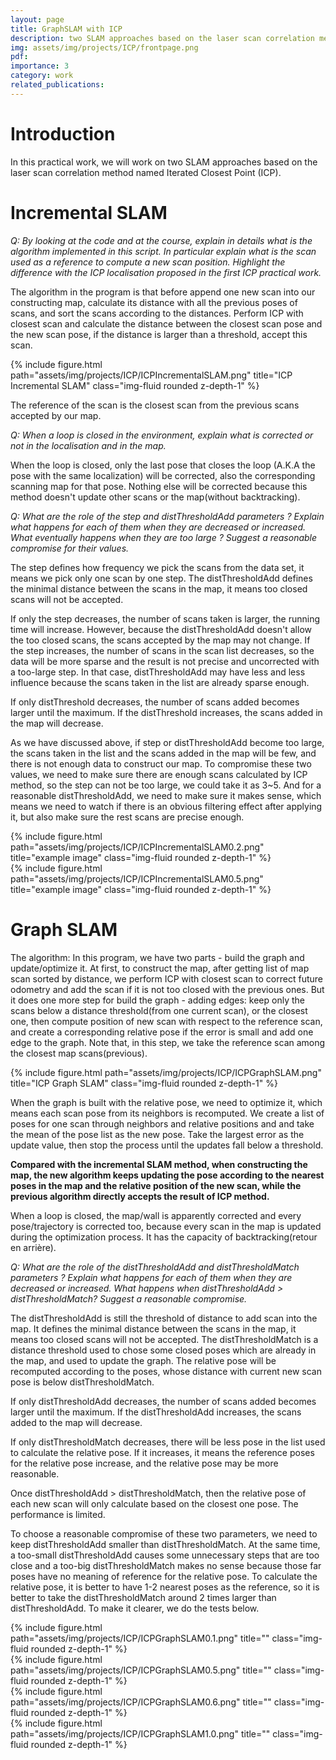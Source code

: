 ```yaml
---
layout: page
title: GraphSLAM with ICP
description: two SLAM approaches based on the laser scan correlation method named Iterated Closest Point (ICP)
img: assets/img/projects/ICP/frontpage.png
pdf: 
importance: 3
category: work
related_publications:
---
```


# Introduction

In this practical work, we will work on two SLAM approaches based on the laser scan correlation method named Iterated Closest Point (ICP).

# Incremental SLAM

*Q: By looking at the code and at the course, explain in details what is the algorithm implemented in this script. In particular explain what is the scan used as a reference to compute a new scan position. Highlight the difference with the ICP localisation proposed in the first ICP practical work.*

The algorithm in the program is that before append one new scan into our constructing map, calculate its distance with all the previous poses of scans, and sort the scans according to the distances. Perform ICP with closest scan and calculate the distance between the closest scan pose and the new scan pose, if the distance is larger than a threshold, accept this scan.

<div class="row">
    <div class="col-sm mt-12 mt-md-0">
        {% include figure.html path="assets/img/projects/ICP/ICPIncrementalSLAM.png" title="ICP Incremental SLAM" class="img-fluid rounded z-depth-1" %}
    </div>
</div>

    
The reference of the scan is the closest scan from the previous scans accepted by our map.

*Q: When a loop is closed in the environment, explain what is corrected or not in the localisation and in the map.*

When the loop is closed, only the last pose that closes the loop (A.K.A the pose with the same localization) will be corrected, also the corresponding scanning map for that pose. Nothing else will be corrected because this method doesn't update other scans or the map(without backtracking).

*Q: What are the role of the step and distThresholdAdd parameters ? Explain what happens for each of them when they are decreased or increased. What eventually happens when they are too large ? Suggest a reasonable compromise for their values.*

The step defines how frequency we pick the scans from the data set, it means we pick only one scan by one step. The distThresholdAdd defines the minimal distance between the scans in the map, it means too closed scans will not be accepted.

If only the step decreases, the number of scans taken is larger, the running time will increase. However, because the distThresholdAdd doesn't allow the too closed scans, the scans accepted by the map may not change. If the step increases, the number of scans in the scan list decreases, so the data will be more sparse and the result is not precise and uncorrected with a too-large step. In that case, distThresholdAdd may have less and less influence because the scans taken in the list are already sparse enough. 

If only distThreshold decreases, the number of scans added becomes larger until the maximum. If the distThreshold increases, the scans added in the map will decrease.

As we have discussed above, if step or distThresholdAdd become too large, the scans taken in the list and the scans added in the map will be few, and there is not enough data to construct our map. To compromise these two values, we need to make sure there are enough scans calculated by ICP method, so the step can not be too large, we could take it as 3~5. And for a reasonable distThresholdAdd, we need to make sure it makes sense, which means we need to watch if there is an obvious filtering effect after applying it, but also make sure the rest scans are precise enough.


<div class="row justify-content-sm-center">
    <div class="col-sm-6 mt-3 mt-md-0">
        {% include figure.html path="assets/img/projects/ICP/ICPIncrementalSLAM0.2.png" title="example image" class="img-fluid rounded z-depth-1" %}
    </div>
    <div class="col-sm-6 mt-3 mt-md-0">
        {% include figure.html path="assets/img/projects/ICP/ICPIncrementalSLAM0.5.png" title="example image" class="img-fluid rounded z-depth-1" %}
    </div>
</div>

# Graph SLAM

The algorithm: In this program, we have two parts - build the graph and update/optimize it. At first, to construct the map, after getting list of map scan sorted by distance, we perform ICP with closest scan to correct future odometry and add the scan if it is not too closed with the previous ones. But it does one more step for build the graph - adding edges: keep only the scans below a distance threshold(from one current scan), or the closest one, then compute position of new scan with respect to the reference scan, and create a corresponding relative pose if the error is small and add one edge to the graph. Note that, in this step, we take the reference scan among the closest map scans(previous).

<div class="row">
    <div class="col-sm mt-12 mt-md-0">
        {% include figure.html path="assets/img/projects/ICP/ICPGraphSLAM.png" title="ICP Graph SLAM" class="img-fluid rounded z-depth-1" %}
    </div>
</div>

When the graph is built with the relative pose, we need to optimize it, which means each scan pose from its neighbors is recomputed. We create a list of poses for one scan through neighbors and relative positions and and take the mean of the pose list as the new pose. Take the largest error as the update value, then stop the process until the updates fall below a threshold.

**Compared with the incremental SLAM method, when constructing the map, the new algorithm keeps updating the pose according to the nearest poses in the map and the relative position of the new scan, while the previous algorithm directly accepts the result of ICP method.**

When a loop is closed, the map/wall is apparently corrected and every pose/trajectory is corrected too, because every scan in the map is updated during the optimization process. It has the capacity of backtracking(retour en arrière).

*Q: What are the role of the distThresholdAdd and distThresholdMatch parameters ? Explain what happens for each of them when they are decreased or increased. What happens when distThresholdAdd > distThresholdMatch? Suggest a reasonable compromise.*

The distThresholdAdd is still the threshold of distance to add scan into the map. It defines the minimal distance between the scans in the map, it means too closed scans will not be accepted. The distThresholdMatch is a distance threshold used to chose some closed poses which are already in the map, and used to update the graph. The relative pose will be recomputed according to the poses, whose distance with current new scan pose is below distThresholdMatch.

If only distThresholdAdd decreases, the number of scans added becomes larger until the maximum. If the distThresholdAdd increases, the scans added to the map will decrease.

If only distThresholdMatch decreases, there will be less pose in the list used to calculate the relative pose. If it increases, it means the reference poses for the relative pose increase, and the relative pose may be more reasonable.

Once distThresholdAdd > distThresholdMatch, then the relative pose of each new scan will only calculate based on the closest one pose. The performance is limited.

To choose a reasonable compromise of these two parameters, we need to keep distThresholdAdd smaller than distThresholdMatch. At the same time, a too-small distThresholdAdd causes some unnecessary steps that are too close and a too-big distThresholdMatch makes no sense because those far poses have no meaning of reference for the relative pose. To calculate the relative pose, it is better to have 1-2 nearest poses as the reference, so it is better to take the distThresholdMatch around 2 times larger than distThresholdAdd. To make it clearer, we do the tests below.

<div class="row justify-content-sm-center">
    <div class="col-sm-6 mt-3 mt-md-0">
        {% include figure.html path="assets/img/projects/ICP/ICPGraphSLAM0.1.png" title="" class="img-fluid rounded z-depth-1" %}
    </div>
    <div class="col-sm-6 mt-3 mt-md-0">
        {% include figure.html path="assets/img/projects/ICP/ICPGraphSLAM0.5.png" title="" class="img-fluid rounded z-depth-1" %}
    </div>
</div>

<div class="row justify-content-sm-center">
    <div class="col-sm-6 mt-3 mt-md-0">
        {% include figure.html path="assets/img/projects/ICP/ICPGraphSLAM0.6.png" title="" class="img-fluid rounded z-depth-1" %}
    </div>
    <div class="col-sm-6 mt-3 mt-md-0">
        {% include figure.html path="assets/img/projects/ICP/ICPGraphSLAM1.0.png" title="" class="img-fluid rounded z-depth-1" %}
    </div>
</div>

